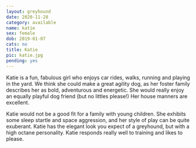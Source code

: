 ```yaml
---
layout: greyhound
date: 2020-11-28
category: available
name: katie
sex: female
dob: 2019-01-07
cats: no
title: Katie
pic: katie.jpg
pending: yes
---
```

Katie is a fun, fabulous girl who enjoys car rides, walks, running and playing in the yard. We think she could make a great agility dog, as her foster family describes her as bold, adventurous and energetic. She would really enjoy an equally playful dog friend (but no littles please!) Her house manners are excellent.

Katie would not be a good fit for a family with young children. She exhibits some sleep startle and space aggression, and her style of play can be quite exuberant. Katie has the elegant look you expect of a greyhound, but with a high octane personality. Katie responds really well to training and likes to please. 

